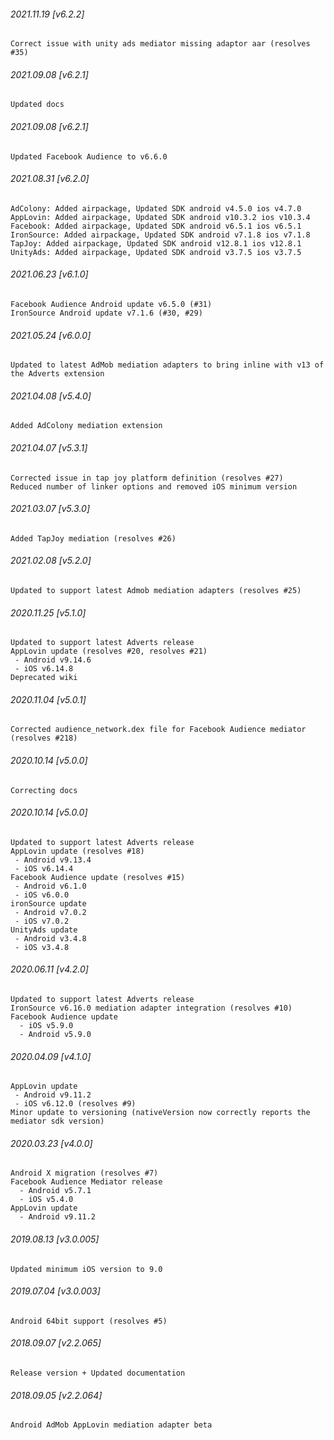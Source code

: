 ###### 2021.11.19 [v6.2.2]

```
Correct issue with unity ads mediator missing adaptor aar (resolves #35)
```



###### 2021.09.08 [v6.2.1]

```
Updated docs
```

###### 2021.09.08 [v6.2.1]

```
Updated Facebook Audience to v6.6.0
```

###### 2021.08.31 [v6.2.0]

```
AdColony: Added airpackage, Updated SDK android v4.5.0 ios v4.7.0
AppLovin: Added airpackage, Updated SDK android v10.3.2 ios v10.3.4
Facebook: Added airpackage, Updated SDK android v6.5.1 ios v6.5.1
IronSource: Added airpackage, Updated SDK android v7.1.8 ios v7.1.8
TapJoy: Added airpackage, Updated SDK android v12.8.1 ios v12.8.1
UnityAds: Added airpackage, Updated SDK android v3.7.5 ios v3.7.5
```



###### 2021.06.23 [v6.1.0]

```
Facebook Audience Android update v6.5.0 (#31)
IronSource Android update v7.1.6 (#30, #29)
```


###### 2021.05.24 [v6.0.0]

```
Updated to latest AdMob mediation adapters to bring inline with v13 of the Adverts extension
```


###### 2021.04.08 [v5.4.0]

```
Added AdColony mediation extension
```


###### 2021.04.07 [v5.3.1]

```
Corrected issue in tap joy platform definition (resolves #27)
Reduced number of linker options and removed iOS minimum version
```


###### 2021.03.07 [v5.3.0]

```
Added TapJoy mediation (resolves #26)
```


###### 2021.02.08 [v5.2.0]

```
Updated to support latest Admob mediation adapters (resolves #25)
```


###### 2020.11.25 [v5.1.0]

```
Updated to support latest Adverts release
AppLovin update (resolves #20, resolves #21)
 - Android v9.14.6
 - iOS v6.14.8
Deprecated wiki
```


###### 2020.11.04 [v5.0.1]

```
Corrected audience_network.dex file for Facebook Audience mediator (resolves #218)
```


###### 2020.10.14 [v5.0.0]

```
Correcting docs
```


###### 2020.10.14 [v5.0.0]

```
Updated to support latest Adverts release
AppLovin update (resolves #18)
 - Android v9.13.4
 - iOS v6.14.4
Facebook Audience update (resolves #15)
 - Android v6.1.0
 - iOS v6.0.0
ironSource update
 - Android v7.0.2
 - iOS v7.0.2
UnityAds update
 - Android v3.4.8
 - iOS v3.4.8
```


###### 2020.06.11 [v4.2.0]

```
Updated to support latest Adverts release
IronSource v6.16.0 mediation adapter integration (resolves #10)
Facebook Audience update
  - iOS v5.9.0
  - Android v5.9.0
```


###### 2020.04.09 [v4.1.0]

```
AppLovin update
 - Android v9.11.2
 - iOS v6.12.0 (resolves #9)
Minor update to versioning (nativeVersion now correctly reports the mediator sdk version)
```


###### 2020.03.23 [v4.0.0]

```
Android X migration (resolves #7)
Facebook Audience Mediator release
  - Android v5.7.1
  - iOS v5.4.0
AppLovin update
  - Android v9.11.2

```


###### 2019.08.13 [v3.0.005]

```
Updated minimum iOS version to 9.0
```


###### 2019.07.04 [v3.0.003]

```
Android 64bit support (resolves #5)
```


###### 2018.09.07 [v2.2.065]

```
Release version + Updated documentation
```


###### 2018.09.05 [v2.2.064]

```
Android AdMob AppLovin mediation adapter beta
```
